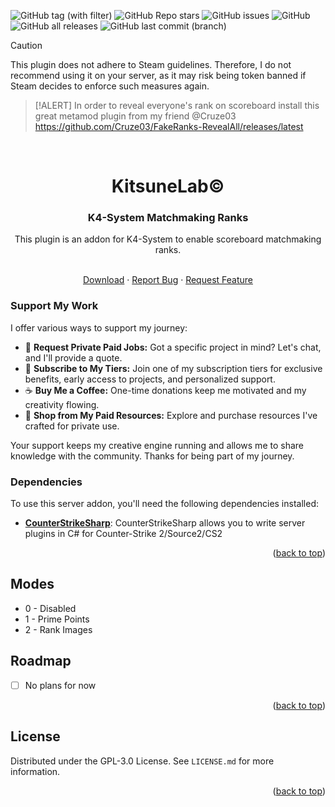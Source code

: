 <a name="readme-top"></a>

![GitHub tag (with filter)](https://img.shields.io/github/v/tag/K4ryuu/K4-System-MMRanks?style=for-the-badge&label=Version)
![GitHub Repo stars](https://img.shields.io/github/stars/K4ryuu/K4-System-MMRanks?style=for-the-badge)
![GitHub issues](https://img.shields.io/github/issues/K4ryuu/K4-System-MMRanks?style=for-the-badge)
![GitHub](https://img.shields.io/github/license/K4ryuu/K4-System-MMRanks?style=for-the-badge)
![GitHub all releases](https://img.shields.io/github/downloads/K4ryuu/K4-System-MMRanks/total?style=for-the-badge)
![GitHub last commit (branch)](https://img.shields.io/github/last-commit/K4ryuu/K4-System-MMRanks/dev?style=for-the-badge)

> [!CAUTION]
> This plugin does not adhere to Steam guidelines. Therefore, I do not recommend using it on your server, as it may risk being token banned if Steam decides to enforce such measures again.

> [!ALERT]
> In order to reveal everyone's rank on scoreboard install this great metamod plugin from my friend @Cruze03 https://github.com/Cruze03/FakeRanks-RevealAll/releases/latest

<!-- PROJECT LOGO -->
<br />
<div align="center">
  <h1 align="center">KitsuneLab©</h1>
  <h3 align="center">K4-System Matchmaking Ranks</h3>
  <a align="center">This plugin is an addon for K4-System to enable scoreboard matchmaking ranks.</a>

  <p align="center">
    <br />
    <a href="https://github.com/K4ryuu/K4-System-MMRanks/releases">Download</a>
    ·
    <a href="https://github.com/K4ryuu/K4-System-MMRanks/issues/new?assignees=KitsuneLab-Development&labels=bug&projects=&template=bug_report.md&title=%5BBUG%5D">Report Bug</a>
    ·
    <a href="https://github.com/K4ryuu/K4-System-MMRanks/issues/new?assignees=KitsuneLab-Development&labels=enhancement&projects=&template=feature_request.md&title=%5BREQ%5D">Request Feature</a>
  </p>
</div>

### Support My Work

I offer various ways to support my journey:

- 💬 **Request Private Paid Jobs:** Got a specific project in mind? Let's chat, and I'll provide a quote.
- 🎁 **Subscribe to My Tiers:** Join one of my subscription tiers for exclusive benefits, early access to projects, and personalized support.
- ☕ **Buy Me a Coffee:** One-time donations keep me motivated and my creativity flowing.
- 💼 **Shop from My Paid Resources:** Explore and purchase resources I've crafted for private use.

Your support keeps my creative engine running and allows me to share knowledge with the community. Thanks for being part of my journey.

<!-- ABOUT THE PROJECT -->

### Dependencies

To use this server addon, you'll need the following dependencies installed:

- [**CounterStrikeSharp**](https://github.com/roflmuffin/CounterStrikeSharp/releases): CounterStrikeSharp allows you to write server plugins in C# for Counter-Strike 2/Source2/CS2

<p align="right">(<a href="#readme-top">back to top</a>)</p>

<!-- ROADMAP -->

## Modes

- 0 - Disabled
- 1 - Prime Points
- 2 - Rank Images

<!-- ROADMAP -->

## Roadmap

- [ ] No plans for now

<p align="right">(<a href="#readme-top">back to top</a>)</p>

<!-- LICENSE -->

## License

Distributed under the GPL-3.0 License. See `LICENSE.md` for more information.

<p align="right">(<a href="#readme-top">back to top</a>)</p>
